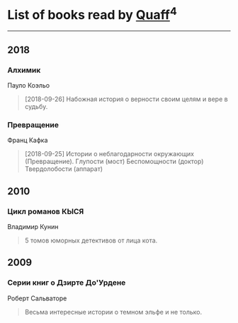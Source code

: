 # List of books read by [Quaff](http://vk.com/id12267158)<sup>4</sup>
---

## 2018

### Алхимик
Пауло Коэльо
> [2018-09-26] Набожная история о верности своим целям и вере в судьбу.


### Превращение
Франц Кафка
> [2018-09-25] Истории о неблагодарности окружающих (Превращение). 
> Глупости (мост)
> Беспомощности (доктор)
> Твердолобости (аппарат)



## 2010

### Цикл романов КЫСЯ
Владимир Кунин
> 5 томов юморных детективов от лица кота.



## 2009

### Серии книг о Дзирте До'Урдене
Роберт Сальваторе
> Весьма интересные истории о темном эльфе и не только.



